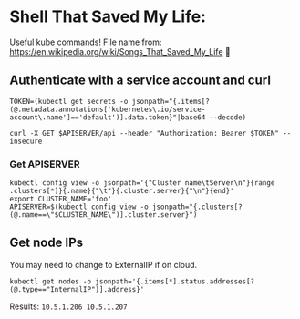 # Shell That Saved My Life:

Useful kube commands! File name from: https://en.wikipedia.org/wiki/Songs_That_Saved_My_Life 🤘

## Authenticate with a service account and curl

```
TOKEN=(kubectl get secrets -o jsonpath="{.items[?(@.metadata.annotations['kubernetes\.io/service-account\.name']=='default')].data.token}"|base64 --decode)
```

```
curl -X GET $APISERVER/api --header "Authorization: Bearer $TOKEN" --insecure
```

### Get APISERVER

```
kubectl config view -o jsonpath='{"Cluster name\tServer\n"}{range .clusters[*]}{.name}{"\t"}{.cluster.server}{"\n"}{end}'
export CLUSTER_NAME='foo'
APISERVER=$(kubectl config view -o jsonpath="{.clusters[?(@.name==\"$CLUSTER_NAME\")].cluster.server}")
```

## Get node IPs

You may need to change to ExternalIP if on cloud.
```
kubectl get nodes -o jsonpath='{.items[*].status.addresses[?(@.type=="InternalIP")].address}'
```

Results: `10.5.1.206 10.5.1.207`
